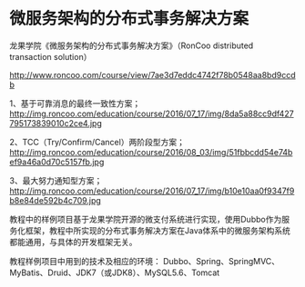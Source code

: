 # 微服务架构的分布式事务解决方案
龙果学院《微服务架构的分布式事务解决方案》（RonCoo distributed transaction solution）

http://www.roncoo.com/course/view/7ae3d7eddc4742f78b0548aa8bd9ccdb

1、基于可靠消息的最终一致性方案；
http://img.roncoo.com/education/course/2016/07_17/img/8da5a88cc9df427795173839010c2ce4.jpg

2、TCC（Try/Confirm/Cancel）两阶段型方案；
http://img.roncoo.com/education/course/2016/08_03/img/51fbbcdd54e74bef9a46a0d70c5157fb.jpg

3、最大努力通知型方案；
http://img.roncoo.com/education/course/2016/07_17/img/b10e10aa0f9347f9b8e84de592b4c709.jpg

教程中的样例项目基于龙果学院开源的微支付系统进行实现，使用Dubbo作为服务化框架，教程中所实现的分布式事务解决方案在Java体系中的微服务架构系统都能通用，与具体的开发框架无关。

教程样例项目中用到的技术及相应的环境：
Dubbo、Spring、SpringMVC、MyBatis、Druid、JDK7（或JDK8）、MySQL5.6、Tomcat
